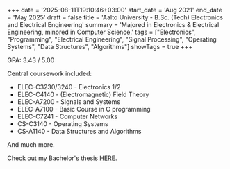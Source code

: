 +++
date = '2025-08-11T19:10:46+03:00'
start_date = 'Aug 2021'
end_date = 'May 2025'
draft = false 
title = 'Aalto University - B.Sc. (Tech) Electronics and Electrical Engineering'
summary = 'Majored in Electronics & Electrical Engineering, minored in Computer Science.'
tags = ["Electronics", "Programming", "Electrical Engineering", "Signal Processing", "Operating Systems", "Data Structures", "Algorithms"]
showTags = true
+++

GPA: 3.43 / 5.00

Central coursework included:
- ELEC-C3230/3240 - Electronics 1/2
- ELEC-C4140 - (Electromagnetic) Field Theory 
- ELEC-A7200 - Signals and Systems 
- ELEC-A7100 - Basic Course in C programming
- ELEC-C7241 - Computer Networks 
- CS-C3140 - Operating Systems
- CS-A1140 - Data Structures and Algorithms

And much more.

Check out my Bachelor's thesis [HERE](/projects/bachelors-thesis).

